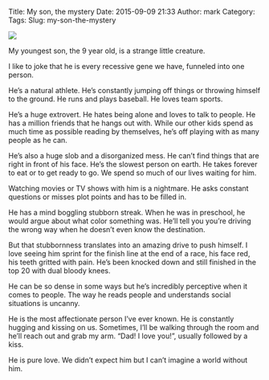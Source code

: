 Title: My son, the mystery
Date: 2015-09-09 21:33
Author: mark
Category: 
Tags: 
Slug: my-son-the-mystery

<img src="https://d262ilb51hltx0.cloudfront.net/max/800/1*A6lVMywuM32mc5Y1XXRJ7w.jpeg"  />

My youngest son, the 9 year old, is a strange little creature.

I like to joke that he is every recessive gene we have, funneled into one person.

He’s a natural athlete. He’s constantly jumping off things or throwing himself to the ground. He runs and plays baseball. He loves team sports.

He’s a huge extrovert. He hates being alone and loves to talk to people. He has a million friends that he hangs out with. While our other kids spend as much time as possible reading by themselves, he’s off playing with as many people as he can.

He’s also a huge slob and a disorganized mess. He can’t find things that are right in front of his face. He’s the slowest person on earth. He takes forever to eat or to get ready to go. We spend so much of our lives waiting for him.

Watching movies or TV shows with him is a nightmare. He asks constant questions or misses plot points and has to be filled in.

He has a mind boggling stubborn streak. When he was in preschool, he would argue about what color something was. He’ll tell you you’re driving the wrong way when he doesn’t even know the destination.

But that stubbornness translates into an amazing drive to push himself. I love seeing him sprint for the finish line at the end of a race, his face red, his teeth gritted with pain. He’s been knocked down and still finished in the top 20 with dual bloody knees.

He can be so dense in some ways but he’s incredibly perceptive when it comes to people. The way he reads people and understands social situations is uncanny.

He is the most affectionate person I’ve ever known. He is constantly hugging and kissing on us. Sometimes, I’ll be walking through the room and he’ll reach out and grab my arm. “Dad! I love you!”, usually followed by a kiss.

He is pure love. We didn’t expect him but I can’t imagine a world without him.

